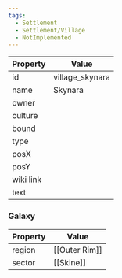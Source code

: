 ```yaml
---
tags:
  - Settlement
  - Settlement/Village
  - NotImplemented
---
```


| Property  | Value           |
| --------- | --------------- |
| id        | village_skynara |
| name      | Skynara         |
| owner     |                 |
| culture   |                 |
| bound     |                 |
| type      |                 |
| posX      |                 |
| posY      |                 |
| wiki link |                 |
| text      |                 |

### Galaxy
| Property | Value         |
| -------- | ------------- |
| region   | [[Outer Rim]] |
| sector   | [[Skine]]     |
